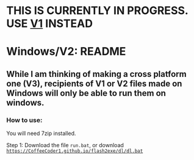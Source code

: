 # THIS IS CURRENTLY IN PROGRESS. USE [V1](../V1) INSTEAD

# Windows/V2: README

## While I am thinking of making a cross platform one (V3), recipients of V1 or V2 files made on Windows will only be able to run them on windows.

### How to use:

You will need 7zip installed.

Step 1: Download the file `run.bat`, or download [`https://CoffeeCoder1.github.io/flash2exe/dl/dl.bat`](https://CoffeeCoder1.github.io/flash2exe/dl/dl.bat)
